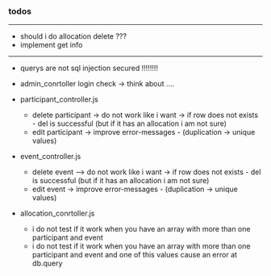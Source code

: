 ### todos

---

- should i do allocation delete ???
- implement get info

---

- querys are not sql injection secured !!!!!!!!

- admin_conrtoller login check -> think about ....

- participant_controller.js

  - delete participant -> do not work like i want -> if row does not exists - del is successful (but if it has an allocation i am not sure)
  - edit participant -> improve error-messages - (duplication -> unique values)

- event_controller.js

  - delete event --> do not work like i want -> if row does not exists - del is successful (but if it has an allocation i am not sure)
  - edit event -> improve error-messages - (duplication -> unique values)

- allocation_conrtoller.js
  - i do not test if it work when you have an array with more than one participant and event
  - i do not test if it work when you have an array with more than one participant and event and one of this values cause an error at db.query
